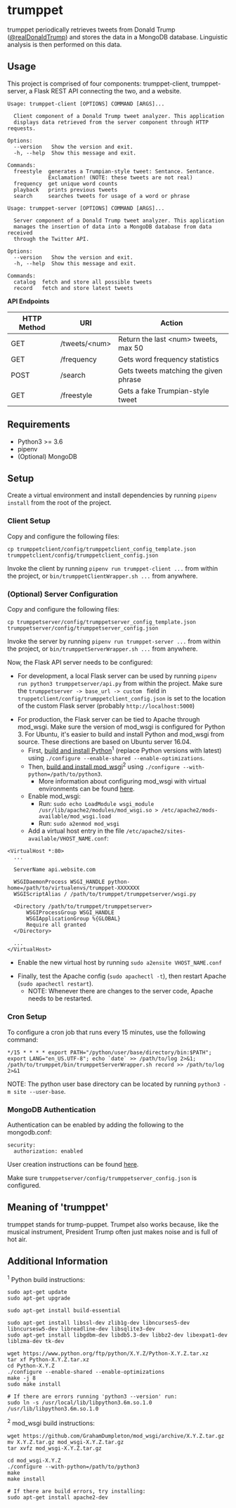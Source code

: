 # trumppet
trumppet periodically retrieves tweets from Donald Trump 
([@realDonaldTrump](https://twitter.com/realDonaldTrump)) and stores the data in
a MongoDB database. Linguistic analysis is then performed on this data.

## Usage
This project is comprised of four components: trumppet-client, trumppet-server,
a Flask REST API connecting the two, and a website.

```
Usage: trumppet-client [OPTIONS] COMMAND [ARGS]...

  Client component of a Donald Trump tweet analyzer. This application
  displays data retrieved from the server component through HTTP requests.

Options:
  --version   Show the version and exit.
  -h, --help  Show this message and exit.

Commands:
  freestyle  generates a Trumpian-style tweet: Sentance. Sentance.
             Exclamation! (NOTE: these tweets are not real)
  frequency  get unique word counts
  playback   prints previous tweets
  search     searches tweets for usage of a word or phrase
```

```
Usage: trumppet-server [OPTIONS] COMMAND [ARGS]...

  Server component of a Donald Trump tweet analyzer. This application
  manages the insertion of data into a MongoDB database from data received
  through the Twitter API.

Options:
  --version   Show the version and exit.
  -h, --help  Show this message and exit.

Commands:
  catalog  fetch and store all possible tweets
  record   fetch and store latest tweets
```

**API Endpoints**

| HTTP Method    | URI               | Action                                 |
| -------------- | ----------------- | -------------------------------------- |
| GET            | /tweets/\<num\>   | Return the last \<num\> tweets, max 50 |
| GET            | /frequency        | Gets word frequency statistics         |
| POST           | /search           | Gets tweets matching the given phrase  |
| GET            | /freestyle        | Gets a fake Trumpian-style tweet       |

## Requirements
  * Python3 >= 3.6
  * pipenv
  * (Optional) MongoDB

## Setup
Create a virtual environment and install dependencies by running `pipenv install`
from the root of the project.

### Client Setup
Copy and configure the following files:
```
cp trumppetclient/config/trumppetclient_config_template.json trumppetclient/config/trumppetclient_config.json
```

Invoke the client by running `pipenv run trumppet-client ...` from within the
project, or `bin/trumppetClientWrapper.sh ...` from anywhere.  

### (Optional) Server Configuration
Copy and configure the following files:
```
cp trumppetserver/config/trumppetserver_config_template.json trumppetserver/config/trumppetserver_config.json
```

Invoke the server by running `pipenv run trumppet-server ...` from within the
project, or `bin/trumppetServerWrapper.sh ...` from anywhere.  

Now, the Flask API server needs to be configured:
* For development, a local Flask server can be used by running `pipenv run python3 trumppetserver/api.py`
  from within the project.  Make sure the `trumppetserver -> base_url -> custom `
  field in `truppetclient/config/trumppetclient_config.json` is set to the
  location of the custom Flask server (probably `http://localhost:5000`)
+ For production, the Flask server can be tied to Apache through mod_wsgi.  Make
  sure the version of mod_wsgi is configured for Python 3.  For Ubuntu, it's
  easier to build and install Python and mod_wsgi from source.  These directions
  are based on Ubuntu server 16.04.
  * First, [build and install Python](https://solarianprogrammer.com/2017/06/30/building-python-ubuntu-wsl-debian/)<sup>1</sup>
    (replace Python versions with latest) using `./configure --enable-shared --enable-optimizations`.
  + Then, [build and install mod_wsgi](http://modwsgi.readthedocs.io/en/develop/user-guides/quick-installation-guide.html)<sup>2</sup>
    using `./configure --with-python=/path/to/python3`.
    * More information about configuring mod_wsgi with virtual environments
      can be found [here](http://modwsgi.readthedocs.io/en/develop/user-guides/virtual-environments.html).
  + Enable mod_wsgi:
    * Run: `sudo echo LoadModule wsgi_module /usr/lib/apache2/modules/mod_wsgi.so > /etc/apache2/mods-available/mod_wsgi.load`
    * Run: `sudo a2enmod mod_wsgi`
  * Add a virtual host entry in the file `/etc/apache2/sites-available/VHOST_NAME.conf`:
```
<VirtualHost *:80>
  ...

  ServerName api.website.com

  WSGIDaemonProcess WSGI_HANDLE python-home=/path/to/virtualenvs/trumppet-XXXXXXX
  WSGIScriptAlias / /path/to/trumppet/trumppetserver/wsgi.py

  <Directory /path/to/trumppet/trumppetserver>
      WSGIProcessGroup WSGI_HANDLE
      WSGIApplicationGroup %{GLOBAL}
      Require all granted
  </Directory>

  ...
</VirtualHost>
```
  * Enable the new virtual host by running `sudo a2ensite VHOST_NAME.conf`
  + Finally, test the Apache config (`sudo apachectl -t`), then restart Apache (`sudo apachectl restart`).
    * NOTE: Whenever there are changes to the server code, Apache needs to be restarted.

### Cron Setup
To configure a cron job that runs every 15 minutes, use the following command:
```
*/15 * * * * export PATH="/python/user/base/directory/bin:$PATH"; export LANG="en_US.UTF-8"; echo `date` >> /path/to/log 2>&1; /path/to/trumppet/bin/trumppetServerWrapper.sh record >> /path/to/log 2>&1
```
NOTE: The python user base directory can be located by running `python3 -m site --user-base`.

### MongoDB Authentication
Authentication can be enabled by adding the following to the mongodb.conf:
```
security:
  authorization: enabled
```
User creation instructions can be found [here](https://docs.mongodb.com/manual/tutorial/enable-authentication/).

Make sure `trumppetserver/config/trumppetserver_config.json` is configured.

## Meaning of 'trumppet'
trumppet stands for trump-puppet. Trumpet also works because, like the musical
instrument, President Trump often just makes noise and is full of hot air.

## Additional Information
<sup>1</sup> Python build instructions:
```
sudo apt-get update
sudo apt-get upgrade

sudo apt-get install build-essential

sudo apt-get install libssl-dev zlib1g-dev libncurses5-dev libncursesw5-dev libreadline-dev libsqlite3-dev 
sudo apt-get install libgdbm-dev libdb5.3-dev libbz2-dev libexpat1-dev liblzma-dev tk-dev

wget https://www.python.org/ftp/python/X.Y.Z/Python-X.Y.Z.tar.xz
tar xf Python-X.Y.Z.tar.xz
cd Python-X.Y.Z
./configure --enable-shared --enable-optimizations
make -j 8
sudo make install

# If there are errors running 'python3 --version' run:
sudo ln -s /usr/local/lib/libpython3.6m.so.1.0 /usr/lib/libpython3.6m.so.1.0
```

<sup>2</sup> mod_wsgi build instructions:
```
wget https://github.com/GrahamDumpleton/mod_wsgi/archive/X.Y.Z.tar.gz
mv X.Y.Z.tar.gz mod_wsgi-X.Y.Z.tar.gz
tar xvfz mod_wsgi-X.Y.Z.tar.gz

cd mod_wsgi-X.Y.Z
./configure --with-python=/path/to/python3
make
make install

# If there are build errors, try installing:
sudo apt-get install apache2-dev
```
